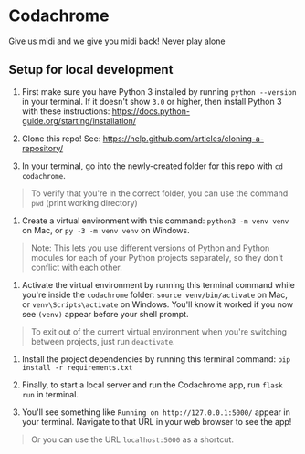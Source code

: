 # Codachrome

Give us midi and we give you midi back! Never play alone

## Setup for local development

  1. First make sure you have Python 3 installed by running `python --version` in your terminal. If it doesn't show `3.0` or higher, then install Python 3 with these instructions: https://docs.python-guide.org/starting/installation/

  1. Clone this repo! See: https://help.github.com/articles/cloning-a-repository/

  1. In your terminal, go into the newly-created folder for this repo with `cd codachrome`.

   > To verify that you're in the correct folder, you can use the command `pwd` (print working directory)
  
  1. Create a virtual environment with this command: `python3 -m venv venv` on Mac, or `py -3 -m venv venv` on Windows.

   > Note: This lets you use different versions of Python and Python modules for each of your Python projects separately, so they don't conflict with each other.

  1. Activate the virtual environment by running this terminal command while you're inside the `codachrome` folder: `source venv/bin/activate` on Mac, or `venv\Scripts\activate` on Windows. You'll know it worked if you now see `(venv)` appear before your shell prompt.

   > To exit out of the current virtual environment when you're switching between projects, just run `deactivate`.

  1. Install the project dependencies by running this terminal command: `pip install -r requirements.txt`

  1. Finally, to start a local server and run the Codachrome app, run `flask run` in terminal.

  1. You'll see something like `Running on http://127.0.0.1:5000/` appear in your terminal. Navigate to that URL in your web browser to see the app!
  
  > Or you can use the URL `localhost:5000` as a shortcut.


